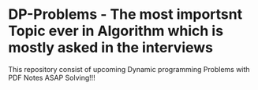 # DP-Problems - The most importsnt Topic ever in Algorithm which is mostly asked in the interviews
This repository consist of upcoming Dynamic programming Problems with PDF Notes ASAP Solving!!!
